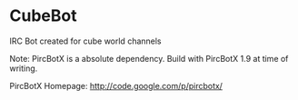 CubeBot
=======

IRC Bot created for cube world channels

Note: PircBotX is a absolute dependency. Build with PircBotX 1.9 at time of writing.

PircBotX Homepage: http://code.google.com/p/pircbotx/ 
